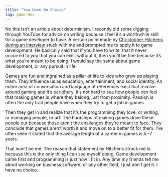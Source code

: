 ```yaml
---
title: "You Have No Choice"
tag: game-dev
---
```

No this isn’t an article about determinism. I recently did some digging through YouTube for advice on writing because I feel it’s a worthwhile skill for a game developer to have. A certain point made by [Christopher Hitchens during an interview](http://www.youtube.com/watch?feature=player_detailpage&v=93vTib-WWvs#t=3201s) stuck with me and prompted me to apply it to game development. He basically said that if you have to write, that it never occurred to you that you can exist without it, then you’ll be fine because it’s what you’re meant to be doing. I would say the same about game development, or any pursuit in life.

Games are fun and ingrained as a pillar of life to kids who grew up playing them. They influence us as education, entertainment, and social identity. An entire area of conversation and language of references exist that revolve around gaming and it’s periphery. It’s not hard to see how people can feel that making games is where they belong, just from proximity. Passion is often the only trait people have when they try to get a job in games.

Then they get in and realize that it’s the programming they love, or writing, or managing people, or art. The hardships of making games drive these people out because those aren’t the challenges they’re meant to face. They conclude that games aren’t worth it and move on to a better fit for them. I’ve often seen it stated that the average length of a career in games is 5 -7 years.

That won’t be me. The reason that statement by Hitchens struck me is because this is the only thing I can see myself doing. Game development came first and programming is just how I fit in. Any time my friends tell me about working on business software, or any other field, I just don’t get it. I have no choice.
